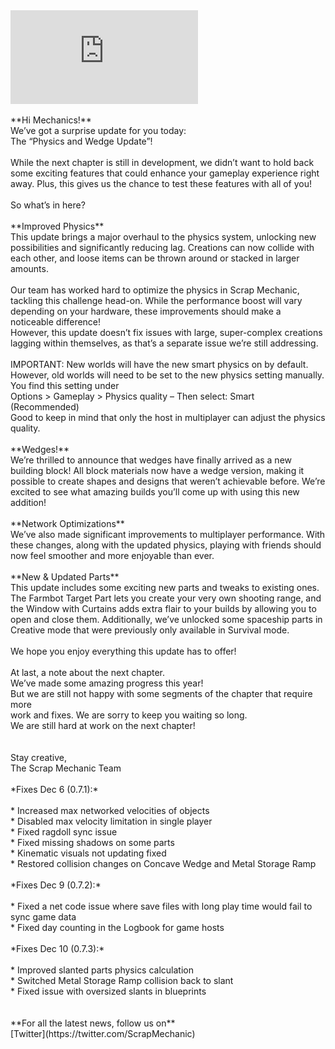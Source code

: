 <iframe src="https://www.youtube.com/embed/wQFx-g5LAYg" frameborder="0" allow="accelerometer; autoplay; clipboard-write; encrypted-media; gyroscope; picture-in-picture; web-share" allowfullscreen></iframe><br/>
<br/>
**Hi Mechanics!**<br/>
We’ve got a surprise update for you today:<br/>
The “Physics and Wedge Update”!<br/>
<br/>
While the next chapter is still in development, we didn’t want to hold back some exciting features that could enhance your gameplay experience right away. Plus, this gives us the chance to test these features with all of you!<br/>
<br/>
So what’s in here?<br/>
<br/>
**Improved Physics**<br/>
This update brings a major overhaul to the physics system, unlocking new possibilities and significantly reducing lag. Creations can now collide with each other, and loose items can be thrown around or stacked in larger amounts.<br/>
<br/>
Our team has worked hard to optimize the physics in Scrap Mechanic, tackling this challenge head-on. While the performance boost will vary depending on your hardware, these improvements should make a noticeable difference! <br/>
However, this update doesn’t fix issues with large, super-complex creations lagging within themselves, as that’s a separate issue we’re still addressing.<br/>
<br/>
IMPORTANT: New worlds will have the new smart physics on by default. However, old worlds will need to be set to the new physics setting manually. You find this setting under <br/>
Options &gt; Gameplay &gt; Physics quality – Then select: Smart (Recommended) <br/>
Good to keep in mind that only the host in multiplayer can adjust the physics quality.<br/>
<br/>
**Wedges!**<br/>
We’re thrilled to announce that wedges have finally arrived as a new building block! All block materials now have a wedge version, making it possible to create shapes and designs that weren’t achievable before. We’re excited to see what amazing builds you’ll come up with using this new addition!<br/>
<br/>
**Network Optimizations**<br/>
We’ve also made significant improvements to multiplayer performance. With these changes, along with the updated physics, playing with friends should now feel smoother and more enjoyable than ever.<br/>
<br/>
**New & Updated Parts**<br/>
This update includes some exciting new parts and tweaks to existing ones. The Farmbot Target Part lets you create your very own shooting range, and the Window with Curtains adds extra flair to your builds by allowing you to open and close them. Additionally, we’ve unlocked some spaceship parts in Creative mode that were previously only available in Survival mode.<br/>
<br/>
We hope you enjoy everything this update has to offer!<br/>
<br/>
At last, a note about the next chapter.<br/>
We’ve made some amazing progress this year!<br/>
But we are still not happy with some segments of the chapter that require more <br/>
work and fixes. We are sorry to keep you waiting so long. <br/>
We are still hard at work on the next chapter!<br/>
<br/>
<br/>
Stay creative,<br/>
The Scrap Mechanic Team<br/>
<br/>
*Fixes Dec 6 (0.7.1):*<br/>
<br/>
* Increased max networked velocities of objects<br/>
* Disabled max velocity limitation in single player<br/>
* Fixed ragdoll sync issue<br/>
* Fixed missing shadows on some parts<br/>
* Kinematic visuals not updating fixed<br/>
* Restored collision changes on Concave Wedge and Metal Storage Ramp<br/><br/>
*Fixes Dec 9 (0.7.2):*<br/>
<br/>
* Fixed a net code issue where save files with long play time would fail to sync game data<br/>
* Fixed day counting in the Logbook for game hosts<br/><br/>
*Fixes Dec 10 (0.7.3):*<br/>
<br/>
* Improved slanted parts physics calculation<br/>
* Switched Metal Storage Ramp collision back to slant<br/>
* Fixed issue with oversized slants in blueprints<br/><br/>
<br/>
**For all the latest news, follow us on**<br/>
[Twitter](https://twitter.com/ScrapMechanic)